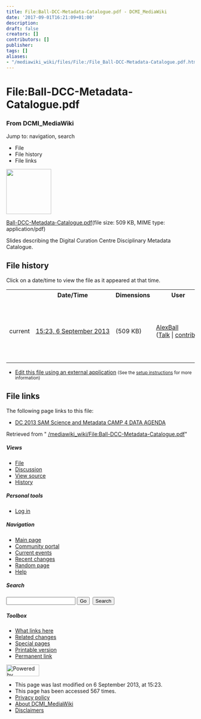 ```yaml
---
title: File:Ball-DCC-Metadata-Catalogue.pdf - DCMI_MediaWiki
date: '2017-09-01T16:21:09+01:00'
description: 
draft: false
creators: []
contributors: []
publisher: 
tags: []
aliases:
- "/mediawiki_wiki/files/File:/File_Ball-DCC-Metadata-Catalogue.pdf.html"
---
```


<a id="top"></a>
# File:Ball-DCC-Metadata-Catalogue.pdf

### From DCMI\_MediaWiki

Jump to: navigation, search
<!-- start content -->
- File
- File history
- File links

 [<img alt="" src="/skins/common/images/icons/fileicon-pdf.png" width="120" height="120">](/mediawiki_wiki/files/Ball-DCC-Metadata-Catalogue.pdf)

[Ball-DCC-Metadata-Catalogue.pdf](/mediawiki_wiki/files/Ball-DCC-Metadata-Catalogue.pdf "Ball-DCC-Metadata-Catalogue.pdf")‎(file size: 509 KB, MIME type: application/pdf)

Slides describing the Digital Curation Centre Disciplinary Metadata Catalogue.

<!-- 
NewPP limit report
Preprocessor node count: 1/1000000
Post-expand include size: 0/2097152 bytes
Template argument size: 0/2097152 bytes
Expensive parser function count: 0/100
-->
## File history

Click on a date/time to view the file as it appeared at that time.

<table class="wikitable filehistory">
  <tr>
    <td></td>
    <th>Date/Time</th>
    <th>Dimensions</th>
    <th>User</th>
    <th>Comment</th>
  </tr>
  <tr>
    <td>current</td>
    <td class="filehistory-selected" style="white-space: nowrap;"><a href="/mediawiki_wiki/files/Ball-DCC-Metadata-Catalogue.pdf">15:23, 6 September 2013</a></td>
    <td> <span style="white-space: nowrap;">(509 KB)</span>
    </td>
    <td>
      <a href="/index.php?title=User:AlexBall&amp;action=edit&amp;redlink=1" class="new mw-userlink" title="User:AlexBall (page does not exist)">AlexBall</a> <span style="white-space: nowrap;"> <span class="mw-usertoollinks">(<a href="/index.php?title=User_talk:AlexBall&amp;action=edit&amp;redlink=1" class="new" title="User talk:AlexBall (page does not exist)">Talk</a> | <a href="/index.php/Special:Contributions/AlexBall" title="Special:Contributions/AlexBall">contribs</a>)</span></span>
    </td>
    <td> <span class="comment">(Slides describing the Digital Curation Centre Disciplinary Metadata Catalogue.)</span>
    </td>
  </tr>
</table>

  

- [Edit this file using an external application](/index.php?title=File:Ball-DCC-Metadata-Catalogue.pdf&action=edit&externaledit=true&mode=file "File:Ball-DCC-Metadata-Catalogue.pdf") <small>(See the <a href="http://www.mediawiki.org/wiki/Manual:External_editors" class="external text" rel="nofollow">setup instructions</a> for more information)</small>

## File links

The following page links to this file:

- [DC 2013 SAM Science and Metadata CAMP 4 DATA AGENDA](/index.php/DC_2013_SAM_Science_and_Metadata_CAMP_4_DATA_AGENDA "DC 2013 SAM Science and Metadata CAMP 4 DATA AGENDA")

Retrieved from " [/mediawiki_wiki/File:Ball-DCC-Metadata-Catalogue.pdf](/mediawiki_wiki/files/File:/File:Ball-DCC-Metadata-Catalogue.pdf.html)"

<!-- end content -->

##### Views

- [File](/mediawiki_wiki/files/File:/File:Ball-DCC-Metadata-Catalogue.pdf.html "View the file page [c]")
- [Discussion](/index.php?title=File_talk:Ball-DCC-Metadata-Catalogue.pdf&action=edit&redlink=1 "Discussion about the content page [t]")
- [View source](/index.php?title=File:Ball-DCC-Metadata-Catalogue.pdf&action=edit "This page is protected.
You can view its source [e]")
- [History](/index.php?title=File:Ball-DCC-Metadata-Catalogue.pdf&action=history "Past revisions of this page [h]")

##### Personal tools

- [Log in](/index.php?title=Special:UserLogin&returnto=File:Ball-DCC-Metadata-Catalogue.pdf "You are encouraged to log in; however, it is not mandatory [o]")

<script type="text/javascript"> if (window.isMSIE55) fixalpha(); </script>

##### Navigation

- [Main page](/index.php/Main_Page "Visit the main page [z]")
- [Community portal](/index.php/DCMI_MediaWiki:Community_portal "About the project, what you can do, where to find things")
- [Current events](/index.php/DCMI_MediaWiki:Current_events "Find background information on current events")
- [Recent changes](/index.php/Special:RecentChanges "The list of recent changes in the wiki [r]")
- [Random page](/index.php/Special:Random "Load a random page [x]")
- [Help](/index.php/Help:Contents "The place to find out")

##### <label for="searchInput">Search</label>

<form action="/index.php" id="searchform">
				<input type="hidden" name="title" value="Special:Search">
				<input id="searchInput" title="Search DCMI_MediaWiki" accesskey="f" type="search" name="search">
				<input type="submit" name="go" class="searchButton" id="searchGoButton" value="Go" title="Go to a page with this exact name if exists"> 
				<input type="submit" name="fulltext" class="searchButton" id="mw-searchButton" value="Search" title="Search the pages for this text">
			</form>

##### Toolbox

- [What links here](/index.php/Special:WhatLinksHere/File:Ball-DCC-Metadata-Catalogue.pdf "List of all wiki pages that link here [j]")
- [Related changes](/index.php/Special:RecentChangesLinked/File:Ball-DCC-Metadata-Catalogue.pdf "Recent changes in pages linked from this page [k]")
- [Special pages](/index.php/Special:SpecialPages "List of all special pages [q]")
- [Printable version](/index.php?title=File:Ball-DCC-Metadata-Catalogue.pdf&printable=yes "Printable version of this page [p]")
- [Permanent link](/index.php?title=File:Ball-DCC-Metadata-Catalogue.pdf&oldid=5240 "Permanent link to this revision of the page")

<!-- end of the left (by default at least) column -->

 [<img src="/skins/common/images/poweredby_mediawiki_88x31.png" height="31" width="88" alt="Powered by MediaWiki">](http://www.mediawiki.org/)

- This page was last modified on 6 September 2013, at 15:23.
- This page has been accessed 567 times.
- [Privacy policy](/index.php/DCMI_MediaWiki:Privacy_policy "DCMI MediaWiki:Privacy policy")
- [About DCMI\_MediaWiki](/index.php/DCMI_MediaWiki:About "DCMI MediaWiki:About")
- [Disclaimers](/index.php/DCMI_MediaWiki:General_disclaimer "DCMI MediaWiki:General disclaimer")

<script>if (window.runOnloadHook) runOnloadHook();</script><!-- Served in 0.446 secs. -->
